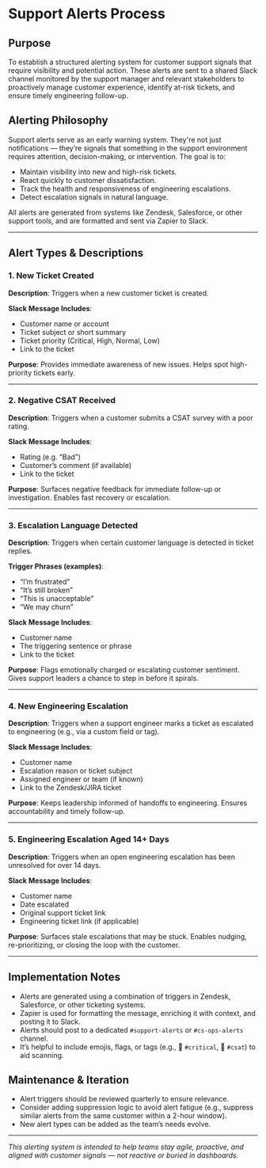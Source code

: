 # Support Alerts Process

## Purpose

To establish a structured alerting system for customer support signals that require visibility and potential action. These alerts are sent to a shared Slack channel monitored by the support manager and relevant stakeholders to proactively manage customer experience, identify at-risk tickets, and ensure timely engineering follow-up.

## Alerting Philosophy

Support alerts serve as an early warning system. They're not just notifications — they’re signals that something in the support environment requires attention, decision-making, or intervention. The goal is to:

- Maintain visibility into new and high-risk tickets.
- React quickly to customer dissatisfaction.
- Track the health and responsiveness of engineering escalations.
- Detect escalation signals in natural language.

All alerts are generated from systems like Zendesk, Salesforce, or other support tools, and are formatted and sent via Zapier to Slack.

---

## Alert Types & Descriptions

### 1. New Ticket Created

**Description**: Triggers when a new customer ticket is created.  

**Slack Message Includes**:
- Customer name or account
- Ticket subject or short summary
- Ticket priority (Critical, High, Normal, Low)
- Link to the ticket  

**Purpose**: Provides immediate awareness of new issues. Helps spot high-priority tickets early.

---

### 2. Negative CSAT Received

**Description**: Triggers when a customer submits a CSAT survey with a poor rating.  

**Slack Message Includes**:
- Rating (e.g. “Bad”)
- Customer’s comment (if available)
- Link to the ticket  

**Purpose**: Surfaces negative feedback for immediate follow-up or investigation. Enables fast recovery or escalation.

---

### 3. Escalation Language Detected

**Description**: Triggers when certain customer language is detected in ticket replies.  

**Trigger Phrases (examples)**:
- “I’m frustrated”
- “It’s still broken”
- “This is unacceptable”
- “We may churn”  

**Slack Message Includes**:
- Customer name
- The triggering sentence or phrase
- Link to the ticket  

**Purpose**: Flags emotionally charged or escalating customer sentiment. Gives support leaders a chance to step in before it spirals.

---

### 4. New Engineering Escalation

**Description**: Triggers when a support engineer marks a ticket as escalated to engineering (e.g., via a custom field or tag).  

**Slack Message Includes**:
- Customer name
- Escalation reason or ticket subject
- Assigned engineer or team (if known)
- Link to the Zendesk/JIRA ticket  

**Purpose**: Keeps leadership informed of handoffs to engineering. Ensures accountability and timely follow-up.

---

### 5. Engineering Escalation Aged 14+ Days

**Description**: Triggers when an open engineering escalation has been unresolved for over 14 days.  

**Slack Message Includes**:
- Customer name
- Date escalated
- Original support ticket link
- Engineering ticket link (if applicable)  

**Purpose**: Surfaces stale escalations that may be stuck. Enables nudging, re-prioritizing, or closing the loop with the customer.

---

## Implementation Notes

- Alerts are generated using a combination of triggers in Zendesk, Salesforce, or other ticketing systems.
- Zapier is used for formatting the message, enriching it with context, and posting it to Slack.
- Alerts should post to a dedicated `#support-alerts` or `#cs-ops-alerts` channel.
- It’s helpful to include emojis, flags, or tags (e.g., 🔴 `#critical`, 📣 `#csat`) to aid scanning.

## Maintenance & Iteration

- Alert triggers should be reviewed quarterly to ensure relevance.
- Consider adding suppression logic to avoid alert fatigue (e.g., suppress similar alerts from the same customer within a 2-hour window).
- New alert types can be added as the team’s needs evolve.

---

_This alerting system is intended to help teams stay agile, proactive, and aligned with customer signals — not reactive or buried in dashboards._
